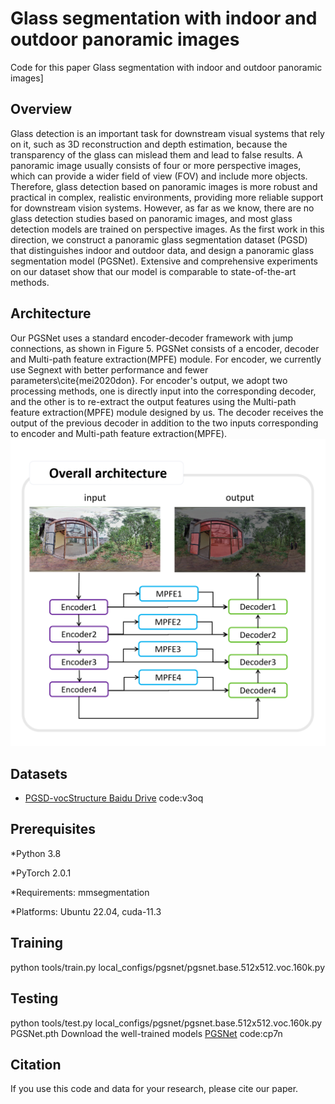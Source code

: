 
# Glass segmentation with indoor and outdoor panoramic images

Code for this paper Glass segmentation with indoor and outdoor panoramic images]

## Overview

Glass detection is an important task for downstream visual systems that rely on it, such as 3D reconstruction and depth estimation, because the transparency of the glass can mislead them and lead to false results. A panoramic image usually consists of four or more perspective images, which can provide a wider field of view (FOV) and include more objects. Therefore, glass detection based on panoramic images is more robust and practical in complex, realistic environments, providing more reliable support for downstream vision systems. However, as far as we know, there are no glass detection studies based on panoramic images, and most glass detection models are trained on perspective images. As the first work in this direction, we construct a panoramic glass segmentation dataset (PGSD) that distinguishes indoor and outdoor data, and design a panoramic glass segmentation model (PGSNet). Extensive and comprehensive experiments on our dataset show that our model is comparable to state-of-the-art methods.


## Architecture

Our PGSNet uses a standard encoder-decoder framework with jump connections, as shown in Figure 5. PGSNet consists of a encoder, decoder and Multi-path feature extraction(MPFE) module. For encoder, we currently use Segnext with better performance and fewer parameters\cite{mei2020don}. For encoder's output, we adopt two processing methods, one is directly input into the corresponding decoder, and the other is to re-extract the output features using the Multi-path feature extraction(MPFE) module designed by us. The decoder receives the output of the previous decoder in addition to the two inputs corresponding to encoder and Multi-path feature extraction(MPFE).
![overall](overall.png)

## Datasets
* [PGSD-vocStructure Baidu Drive](https://pan.baidu.com/s/1wCMbS098kJYyt7GQOuPjTg) code:v3oq


## Prerequisites

*Python 3.8

*PyTorch 2.0.1

*Requirements: mmsegmentation

*Platforms: Ubuntu 22.04, cuda-11.3

## Training

python tools/train.py local_configs/pgsnet/pgsnet.base.512x512.voc.160k.py 

## Testing

python tools/test.py local_configs/pgsnet/pgsnet.base.512x512.voc.160k.py PGSNet.pth
Download the well-trained models [PGSNet](https://pan.baidu.com/s/1l74vn9IuEpzzPwvkut-q_A)  code:cp7n


## Citation

If you use this code and data for your research, please cite our paper.




